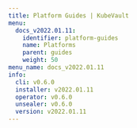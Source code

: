 ```yaml
---
title: Platform Guides | KubeVault
menu:
  docs_v2022.01.11:
    identifier: platform-guides
    name: Platforms
    parent: guides
    weight: 50
menu_name: docs_v2022.01.11
info:
  cli: v0.6.0
  installer: v2022.01.11
  operator: v0.6.0
  unsealer: v0.6.0
  version: v2022.01.11
---
```


